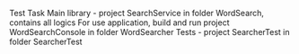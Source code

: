 Test Task
Main library - project SearchService in folder WordSearch, contains all logics
For use application, build and run project WordSearchConsole in folder WordSearcher
Tests - project SearcherTest in folder SearcherTest
